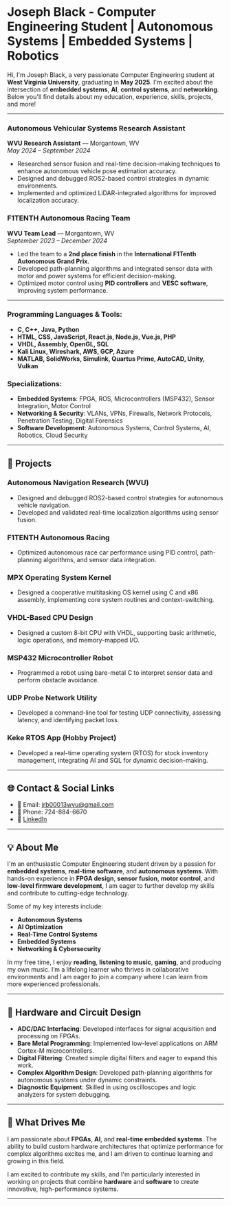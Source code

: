 # Joseph Black - Computer Engineering Student | Autonomous Systems | Embedded Systems | Robotics

Hi, I'm Joseph Black, a very passionate Computer Engineering student at **West Virginia University**, graduating in **May 2025**. I'm excited about the intersection of **embedded systems**, **AI**, **control systems**, and **networking**. Below you'll find details about my education, experience, skills, projects, and more!


---


### **Autonomous Vehicular Systems Research Assistant**  
**WVU Research Assistant** — Morgantown, WV  
*May 2024 – September 2024*  
- Researched sensor fusion and real-time decision-making techniques to enhance autonomous vehicle pose estimation accuracy.
- Designed and debugged ROS2-based control strategies in dynamic environments.
- Implemented and optimized LiDAR-integrated algorithms for improved localization accuracy.

### **F1TENTH Autonomous Racing Team**  
**WVU Team Lead** — Morgantown, WV  
*September 2023 – December 2024*  
- Led the team to a **2nd place finish** in the **International F1Tenth Autonomous Grand Prix**.
- Developed path-planning algorithms and integrated sensor data with motor and power systems for efficient decision-making.
- Optimized motor control using **PID controllers** and **VESC software**, improving system performance.

---

### **Programming Languages & Tools:**
- **C, C++, Java, Python**  
- **HTML, CSS, JavaScript, React.js, Node.js, Vue.js, PHP**  
- **VHDL, Assembly, OpenGL, SQL**  
- **Kali Linux, Wireshark, AWS, GCP, Azure**  
- **MATLAB, SolidWorks, Simulink, Quartus Prime, AutoCAD, Unity, Vulkan**

### **Specializations:**
- **Embedded Systems**: FPGA, ROS, Microcontrollers (MSP432), Sensor Integration, Motor Control  
- **Networking & Security**: VLANs, VPNs, Firewalls, Network Protocols, Penetration Testing, Digital Forensics  
- **Software Development**: Autonomous Systems, Control Systems, AI, Robotics, Cloud Security

---

## 🔧 Projects

### **Autonomous Navigation Research (WVU)**  
- Designed and debugged ROS2-based control strategies for autonomous vehicle navigation.  
- Developed and validated real-time localization algorithms using sensor fusion.

### **F1TENTH Autonomous Racing**  
- Optimized autonomous race car performance using PID control, path-planning algorithms, and sensor data integration.

### **MPX Operating System Kernel**  
- Designed a cooperative multitasking OS kernel using C and x86 assembly, implementing core system routines and context-switching.

### **VHDL-Based CPU Design**  
- Designed a custom 8-bit CPU with VHDL, supporting basic arithmetic, logic operations, and memory-mapped I/O.

### **MSP432 Microcontroller Robot**  
- Programmed a robot using bare-metal C to interpret sensor data and perform obstacle avoidance.

### **UDP Probe Network Utility**  
- Developed a command-line tool for testing UDP connectivity, assessing latency, and identifying packet loss.

### **Keke RTOS App (Hobby Project)**  
- Developed a real-time operating system (RTOS) for stock inventory management, integrating AI and SQL for dynamic decision-making.

---

## 🌐 Contact & Social Links
- 📧 Email: [jrb00013wvu@gmail.com](mailto:jrb00013wvu@gmail.com)  
- 📱 Phone: 724-884-6670  
- 🔗 [LinkedIn](https://www.linkedin.com/in/joseph-black-wvu)

---

## 💡 About Me

I'm an enthusiastic Computer Engineering student driven by a passion for **embedded systems**, **real-time software**, and **autonomous systems**. With hands-on experience in **FPGA design**, **sensor fusion**, **motor control**, and **low-level firmware development**, I am eager to further develop my skills and contribute to cutting-edge technology.

Some of my key interests include:
- **Autonomous Systems**  
- **AI Optimization**  
- **Real-Time Control Systems**  
- **Embedded Systems**  
- **Networking & Cybersecurity**

In my free time, I enjoy **reading**, **listening to music**, **gaming**, and producing my own music. I’m a lifelong learner who thrives in collaborative environments and I am eager to join a company where I can learn from more experienced professionals.

---

## 🔧 Hardware and Circuit Design

- **ADC/DAC Interfacing**: Developed interfaces for signal acquisition and processing on FPGAs.
- **Bare Metal Programming**: Implemented low-level applications on ARM Cortex-M microcontrollers.
- **Digital Filtering**: Created simple digital filters and eager to expand this work.
- **Complex Algorithm Design**: Developed path-planning algorithms for autonomous systems under dynamic constraints.
- **Diagnostic Equipment**: Skilled in using oscilloscopes and logic analyzers for system debugging.

---

## 🚀 What Drives Me

I am passionate about **FPGAs**, **AI**, and **real-time embedded systems**. The ability to build custom hardware architectures that optimize performance for complex algorithms excites me, and I am driven to continue learning and growing in this field.

I am excited to contribute my skills, and I'm particularly interested in working on projects that combine **hardware** and **software** to create innovative, high-performance systems.

---
